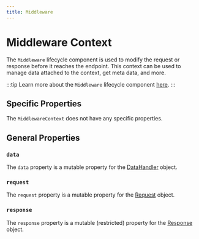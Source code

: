 ```yaml
---
title: Middleware
---
```


# Middleware Context

The `Middleware` lifecycle component is used to modify the request or response before it reaches the endpoint. This context can be used to manage data attached to the context, get meta data, and more.

:::tip
Learn more about the `Middleware` lifecycle component [here](../lifecycle-components/middleware).
:::

## Specific Properties

The `MiddlewareContext` does not have any specific properties.

## General Properties

### `data`

The `data` property is a mutable property for the [DataHandler](./core/data_handler) object.

### `request`

The `request` property is a mutable property for the [Request](./core/request) object.

### `response`

The `response` property is a mutable (restricted) property for the [Response](./core/response) object.
